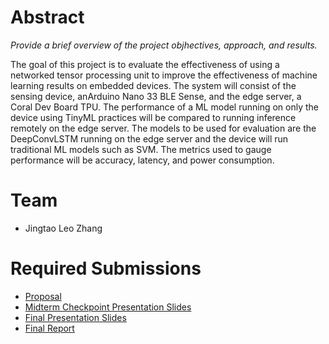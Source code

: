 # Abstract

*Provide a brief overview of the project objhectives, approach, and results.*

The goal of this project is to evaluate the effectiveness of using a networked tensor processing unit to improve the effectiveness of machine learning results on embedded devices. The system will consist of the sensing device, anArduino Nano 33 BLE Sense, and the edge server, a Coral Dev Board TPU. The performance of a ML model running on only the device using TinyML practices will be compared to running inference remotely on the edge server. The models to be used for evaluation are the DeepConvLSTM running on the edge server and the device will run traditional ML models such as SVM. The metrics used to gauge performance will be accuracy, latency, and power consumption.

# Team

* Jingtao Leo Zhang

# Required Submissions

* [Proposal](https://github.com/jingtaoleozhang/ece202a/blob/main/docs/proposal.md)
* [Midterm Checkpoint Presentation Slides](http://)
* [Final Presentation Slides](http://)
* [Final Report](report)

